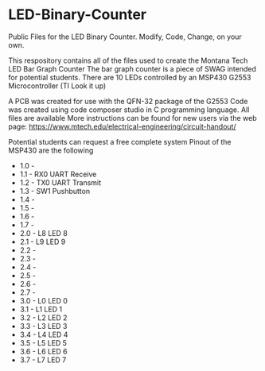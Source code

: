 # LED-Binary-Counter
Public Files for the LED Binary Counter.  Modify, Code, Change, on your own.

This respository contains all of the files used to create the Montana Tech LED Bar Graph Counter
The bar graph counter is a piece of SWAG intended for potential students.
There are 10 LEDs controlled by an MSP430 G2553 Microcontroller (TI Look it up)

A PCB was created for use with the QFN-32 package of the G2553
Code was created using code composer studio in C programming language. All files are available
More instructions can be found for new users via the web page:
https://www.mtech.edu/electrical-engineering/circuit-handout/

Potential students can request a free complete system
Pinout of the MSP430 are the following
* 1.0 -
 * 1.1 - RX0  UART Receive
 * 1.2 - TX0  UART Transmit
 * 1.3 - SW1  Pushbutton
 * 1.4 -
 * 1.5 -
 * 1.6 -
 * 1.7 -
 * 2.0 - L8  LED 8
 * 2.1 - L9  LED 9
 * 2.2 -
 * 2.3 -
 * 2.4 -
 * 2.5 -
 * 2.6 -
 * 2.7 -
 * 3.0 - L0  LED 0
 * 3.1 - L1  LED 1
 * 3.2 - L2  LED 2
 * 3.3 - L3  LED 3
 * 3.4 - L4  LED 4
 * 3.5 - L5  LED 5
 * 3.6 - L6  LED 6
 * 3.7 - L7  LED 7
